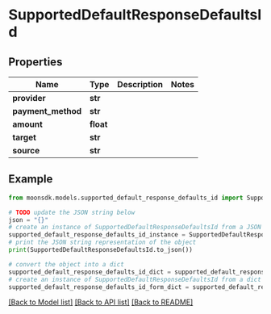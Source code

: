 # SupportedDefaultResponseDefaultsId

## Properties

| Name                | Type      | Description | Notes |
| ------------------- | --------- | ----------- | ----- |
| **provider**        | **str**   |             |       |
| **payment\_method** | **str**   |             |       |
| **amount**          | **float** |             |       |
| **target**          | **str**   |             |       |
| **source**          | **str**   |             |       |

## Example

```python
from moonsdk.models.supported_default_response_defaults_id import SupportedDefaultResponseDefaultsId

# TODO update the JSON string below
json = "{}"
# create an instance of SupportedDefaultResponseDefaultsId from a JSON string
supported_default_response_defaults_id_instance = SupportedDefaultResponseDefaultsId.from_json(json)
# print the JSON string representation of the object
print(SupportedDefaultResponseDefaultsId.to_json())

# convert the object into a dict
supported_default_response_defaults_id_dict = supported_default_response_defaults_id_instance.to_dict()
# create an instance of SupportedDefaultResponseDefaultsId from a dict
supported_default_response_defaults_id_form_dict = supported_default_response_defaults_id.from_dict(supported_default_response_defaults_id_dict)
```

[\[Back to Model list\]](./#documentation-for-models) [\[Back to API list\]](./#documentation-for-api-endpoints) [\[Back to README\]](./)
